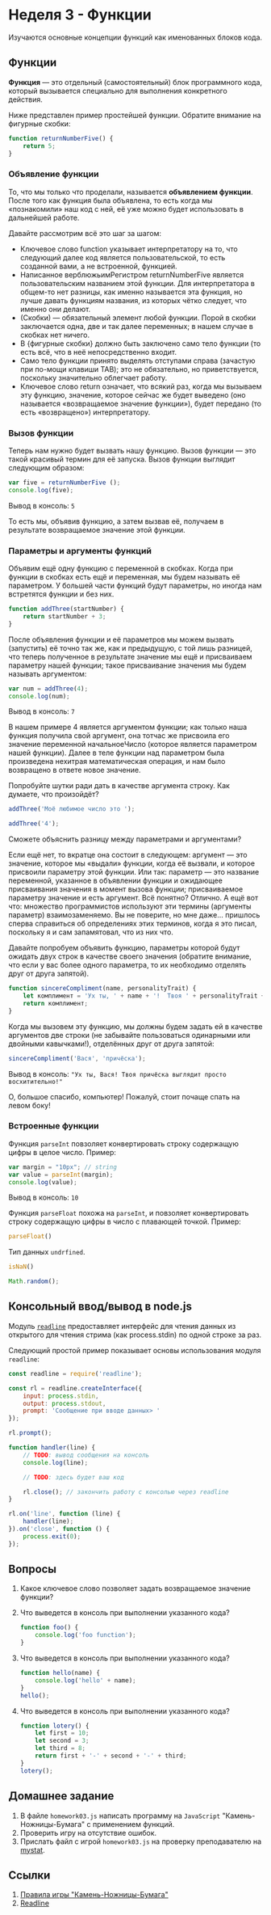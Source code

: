 # Неделя 3 - Функции

Изучаются основные концепции функций как именованных блоков кода.

## Функции

**Функция** — это отдельный (самостоятельный) блок программного кода, который вызывается специально для выполнения конкретного действия.

Ниже представлен пример простейшей функции. Обратите внимание на фигурные скобки:

```JavaScript
function returnNumberFive() {
    return 5;
}
```

### Объявление функции

То, что мы только что проделали, называется **объявлением функции**.
После того как функция была объявлена, то есть когда мы «познакомили» наш код с ней, её уже можно будет использовать в дальнейшей работе.

Давайте рассмотрим всё это шаг за шагом:

* Ключевое слово function указывает интерпретатору на то, что следующий далее код является пользовательской, то есть созданной вами, а не встроенной, функцией. 
* Написанное верблюжьимРегистром returnNumberFive является пользовательским названием этой функции. Для интерпретатора в общем-то нет разницы, как именно называется эта функция, но лучше давать функциям названия, из которых чётко следует, что именно они делают.
* (Скобки) — обязательный элемент любой функции. Порой в скобки заключается одна, две и так далее переменных; в нашем случае в скобках нет ничего.
* В {фигурные скобки} должно быть заключено само тело функции (то есть всё, что в неё непосредственно входит.
* Само тело функции принято выделять отступами справа (зачастую при по-мощи клавиши TAB); это не обязательно, но приветствуется, поскольку значительно облегчает работу. 
* Ключевое слово return означает, что всякий раз, когда мы вызываем эту функцию, значение, которое сейчас же будет выведено (оно называется «возвращаемое значение функции»), будет передано (то есть «возвращено») интерпретатору.

### Вызов функции

Теперь нам нужно будет вызвать нашу функцию. Вызов функции — это такой красивый термин для её запуска. Вызов функции выглядит следующим образом:

```JavaScript
var five = returnNumberFive ();
console.log(five);
```

Вывод в консоль: `5`

То есть мы, объявив функцию, а затем вызвав её, получаем в результате возвращаемое значение этой функции.

### Параметры и аргументы функций

Объявим ещё одну функцию с переменной в скобках. Когда при функции в скобках есть ещё и переменная, мы будем называть её параметром.
У большей части функций будут параметры, но иногда нам встретятся функции и без них.

```JavaScript
function addThree(startNumber) {
    return startNumber + 3;
}
```

После объявления функции и её параметров мы можем вызвать (запустить) её точно так же, как и предыдущую, с той лишь разницей, что теперь полученное в результате значение мы ещё и присваиваем параметру нашей функции; такое присваивание значения мы будем называть аргументом:

```JavaScript
var num = addThree(4);
console.log(num);
```

Вывод в консоль: `7`

В нашем примере 4 является аргументом функции; как только наша функция получила свой аргумент, она тотчас же присвоила его значение переменной начальноеЧисло (которое является параметром нашей функции). 
Далее в теле функции над параметром была произведена нехитрая математическая операция, и нам было возвращено в ответе новое значение.

Попробуйте шутки ради дать в качестве аргумента строку. 
Как думаете, что произойдёт?

```JavaScript
addThree('Моё любимое число это ');
```

```JavaScript
addThree('4');
```

Сможете объяснить разницу между параметрами и аргументами?

Если ещё нет, то вкратце она состоит в следующем: аргумент — это значение, которое мы «выдали» функции, когда её вызвали, и которое присвоили параметру этой функции. Или так: параметр — это название переменной, указанное в объявлении функции и ожидающее присваивания значения в момент вызова функции; присваиваемое параметру значение и есть аргумент. Всё понятно? Отлично. А  ещё вот что: множество программистов используют эти термины (аргументы параметр) взаимозаменяемо. Вы не поверите, но мне даже... пришлось сперва справиться об определениях этих терминов, когда я это писал, поскольку я и  сам запамятовал, что из них что.

Давайте попробуем объявить функцию, параметры которой будут ожидать двух строк в качестве своего значения (обратите внимание, что если у вас более одного параметра, то их необходимо отделять друг от друга запятой).

```JavaScript
function sincereСompliment(name, personalityTrait) {
    let комплимент = 'Ух ты, ' + name + '!  Твоя ' + personalityTrait + ' выглядит просто восхитительно!';
    return комплимент;
}
```

Когда мы вызовем эту функцию, мы должны будем задать ей в качестве аргументов две строки (не забывайте пользоваться одинарными или двойными кавычками!), отделённых друг от друга запятой:

```JavaScript
sincereСompliment('Вася', 'причёска');
```

Вывод в консоль: `"Ух ты, Вася! Твоя причёска выглядит просто восхитительно!"`

О, большое спасибо, компьютер! Пожалуй, стоит почаще спать на левом боку!

### Встроенные функции

Функция `parseInt` повзоляет конвертировать строку содержащую цифры в целое число.
Пример:

```JavaScript
var margin = "10px"; // string
var value = parseInt(margin);
console.log(value);
```

Вывод в консоль: `10`

Функция `parseFloat` похожа на `parseInt`, и повзоляет конвертировать строку содержащую цифры в число с плавающей точкой.
Пример:

```JavaScript
parseFloat()
```

Тип данных `undrfined`.

```JavaScript
isNaN()
```

```JavaScript
Math.random();
```

## Консольный ввод/вывод в node.js

Модуль [`readline`](https://js-node.ru/site/article?id=34) предоставляет интерфейс для чтения данных из открытого для чтения стрима (как process.stdin) по одной строке за раз.

Следующий простой пример показывает основы использования модуля `readline`:

```JavaScript
const readline = require('readline');

const rl = readline.createInterface({
    input: process.stdin,
    output: process.stdout,
    prompt: 'Сообщение при вводе данных> '
});

rl.prompt();

function handler(line) {
    // TODO: вывод сообщения на консоль
    console.log(line);

    // TODO: здесь будет ваш код

    rl.close(); // закончить работу с консолью через readline
}

rl.on('line', function (line) {
    handler(line);
}).on('close', function () {
    process.exit(0);
});
```

## Вопросы

1. Какое ключевое слово позволяет задать возвращаемое значение функции?
2. Что выведется в консоль при выполнении указанного кода?

    ```javascript
    function foo() {
        console.log('foo function');
    }
    ```

3. Что выведется в консоль при выполнении указанного кода?

    ```javascript
    function hello(name) {
        console.log('hello' + name);
    }
    hello();
    ```

4. Что выведется в консоль при выполнении указанного кода?

    ```javascript
    function lotery() {
        let first = 10;
        let second = 3;
        let third = 8;
        return first + '-' + second + '-' + third;
    }
    lotery();
    ```

## Домашнее задание

1. В файле `homework03.js` написать программу на `JavaScript` "Камень-Ножницы-Бумага" с применением функций.
2. Проверить игру на отсутствие ошибок.
3. Прислать файл с игрой `homework03.js` на проверку преподавателю на [mystat](http://mystat.itstep.org).

## Ссылки

1. [Правила игры "Камень-Ножницы-Бумага"]()
2. [Readline](https://js-node.ru/site/article?id=34)
